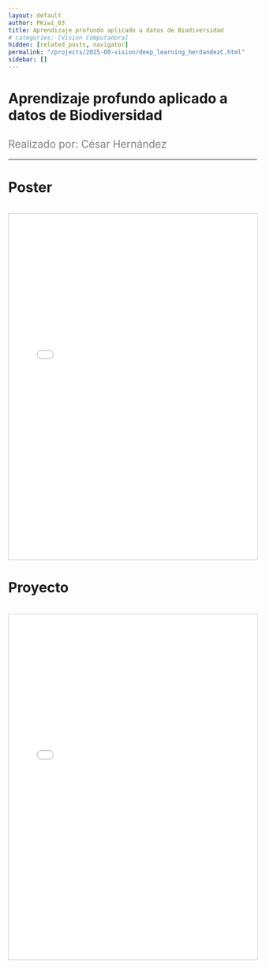 ```yaml
---
layout: default
author: PKiwi_03
title: Aprendizaje profundo aplicado a datos de Biodiversidad 
# categories: [Vision Computadora]
hidden: [related_posts, navigator]
permalink: "/projects/2025-08-vision/deep_learning_herdandezC.html"
sidebar: []
---
```


# Aprendizaje profundo aplicado a datos de Biodiversidad 

<h2 style="color: gray; font-weight: normal;">
Realizado por: César Hernández 
</h2>

---

# Poster
<br>

<iframe 
    src="/assets/html/2025-08-vision/ok/cesar_hernandez_poster.jpg" 
    width="100%" 
    height="700" 
    style="border: 1px solid #ccc;"
></iframe>

# Proyecto
<br>

<iframe 
    src="/assets/html/2025-08-vision/ok/César_Hernández.html" 
    width="100%" 
    height="700" 
    style="border: 1px solid #ccc;"
></iframe>
